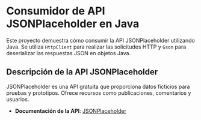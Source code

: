 # Consumidor de API JSONPlaceholder en Java

Este proyecto demuestra cómo consumir la API JSONPlaceholder utilizando Java. Se utiliza `HttpClient` para realizar las solicitudes HTTP y `Gson` para deserializar las respuestas JSON en objetos Java.

## Descripción de la API JSONPlaceholder

JSONPlaceholder es una API gratuita que proporciona datos ficticios para pruebas y prototipos. Ofrece recursos como publicaciones, comentarios y usuarios.

- **Documentación de la API**: [JSONPlaceholder](https://jsonplaceholder.typicode.com)
